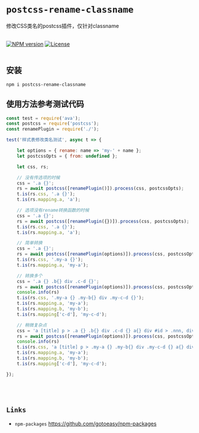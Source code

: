 # `postcss-rename-classname`
修改CSS类名的postcss插件，仅针对classname
<br>
<br>

[![NPM version](https://img.shields.io/npm/v/postcss-rename-classname.svg)](https://www.npmjs.com/package/postcss-rename-classname)
[![License](https://img.shields.io/badge/License-Apache%202-brightgreen.svg)](http://www.apache.org/licenses/LICENSE-2.0)
<br>
<br>

## 安装
```
npm i postcss-rename-classname
```

## 使用方法参考测试代码
```js
const test = require('ava');
const postcss = require('postcss');
const renamePlugin = require('./');

test('样式表修改类名测试', async t => {

	let options = { rename: name => 'my-' + name };
	let postcssOpts = { from: undefined };

	let css, rs;

	// 没有传选项的时候
	css = '.a {}';
	rs = await postcss([renamePlugin()]).process(css, postcssOpts);
	t.is(rs.css, '.a {}');
	t.is(rs.mapping.a, 'a');

	// 选项没有rename转换函数的时候
	css = '.a {}';
	rs = await postcss([renamePlugin({})]).process(css, postcssOpts);
	t.is(rs.css, '.a {}');
	t.is(rs.mapping.a, 'a');

	// 简单转换
	css = '.a {}';
	rs = await postcss([renamePlugin(options)]).process(css, postcssOpts);
	t.is(rs.css, '.my-a {}');
	t.is(rs.mapping.a, 'my-a');

	// 转换多个
	css = '.a {} .b{} div .c-d {}';
	rs = await postcss([renamePlugin(options)]).process(css, postcssOpts);
	console.info(rs)
	t.is(rs.css, '.my-a {} .my-b{} div .my-c-d {}');
	t.is(rs.mapping.a, 'my-a');
	t.is(rs.mapping.b, 'my-b');
	t.is(rs.mapping['c-d'], 'my-c-d');

	// 稍微复杂点
	css = 'a [title] p > .a {} .b{} div .c-d {} a{} div #id > .nnn, div + span{} a:link {color: #FF0000}';
	rs = await postcss([renamePlugin(options)]).process(css, postcssOpts);
	console.info(rs)
	t.is(rs.css, 'a [title] p > .my-a {} .my-b{} div .my-c-d {} a{} div #id > .my-nnn, div + span{} a:link {color: #FF0000}');
	t.is(rs.mapping.a, 'my-a');
	t.is(rs.mapping.b, 'my-b');
	t.is(rs.mapping['c-d'], 'my-c-d');

});

```
<br>
<br>

## `Links`
* `npm-packages` https://github.com/gotoeasy/npm-packages

